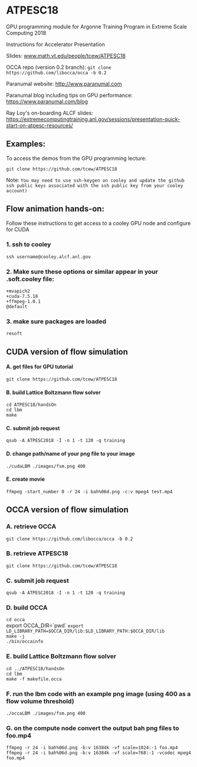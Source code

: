 # ATPESC18
GPU programming module for Argonne Training Program in Extreme Scale Computing 2018

Instructions for Accelerator Presentation

Slides: www.math.vt.edu/people/tcew/ATPESC18 

OCCA repo (version 0.2 branch): `git clone https://github.com/libocca/occa -b 0.2`

Paranumal website: http://www.paranumal.com

Paranumal blog including tips on GPU performance: https://www.paranumal.com/blog 

Ray Loy's on-boarding ALCF slides: https://extremecomputingtraining.anl.gov/sessions/presentation-quick-start-on-atpesc-resources/  

## Examples: 

To access the demos from the GPU programming lecture:

`git clone https://github.com/tcew/ATPESC18`  

Note: `You may need to use ssh-keygen on cooley and update the github ssh public keys associated with the ssh public key from your cooley account)`  

## Flow animation hands-on:

Follow these instructions to get access to a cooley GPU node and configure for CUDA

### 1. ssh to cooley
`ssh username@cooley.alcf.anl.gov`  

### 2.  Make sure these options or similar appear in your .soft.cooley file:
`+mvapich2`  
`+cuda-7.5.18`  
`+ffmpeg-1.0.1`  
`@default`  

### 3. make sure packages are loaded
`resoft`  

## CUDA version of flow simulation

#### A. get files for GPU tutorial
`git clone https://github.com/tcew/ATPESC18`  

#### B. build Lattice Boltzmann flow solver
`cd ATPESC18/handsOn`  
`cd lbm`  
`make`  

#### C. submit job request
`qsub -A ATPESC2018 -I -n 1 -t 120 -q training`  

#### D. change path/name of your png file to your image
`./cudaLBM ./images/fsm.png 400`  

#### E. create movie
`ffmpeg -start_number 0 -r 24 -i bah%06d.png -c:v mpeg4 test.mp4`  

## OCCA version of flow simulation

### A. retrieve OCCA
`git clone https://github.com/libocca/occa -b 0.2`  

### B. retrieve ATPESC18
`git clone https://github.com/tcew/ATPESC18`  

### C. submit job request
`qsub -A ATPESC2018 -I -n 1 -t 120 -q training`  

### D. build OCCA
`cd occa`  
export OCCA_DIR=\`pwd\`
`export LD_LIBRARY_PATH=$OCCA_DIR/lib:$LD_LIBRARY_PATH:$OCCA_DIR/lib`  
`make -j`  
`./bin/occainfo`  

### E. build Lattice Boltzmann flow solver
`cd ../ATPESC18/handsOn`  
`cd lbm`  
`make -f makefile.occa`  

### F. run the lbm code with an example png image (using 400 as a flow volume threshold)
`./occaLBM ./images/fsm.png 400`  

### G. on the compute node convert the output bah png files to foo.mp4
`ffmpeg -r 24 -i bah%06d.png -b:v 16384k -vf scale=1024:-1 foo.mp4`  
`ffmpeg -r 24 -i bah%06d.png -b:v 16384k -vf scale=768:-1 -vcodec mpeg4 foo.mp4`  



